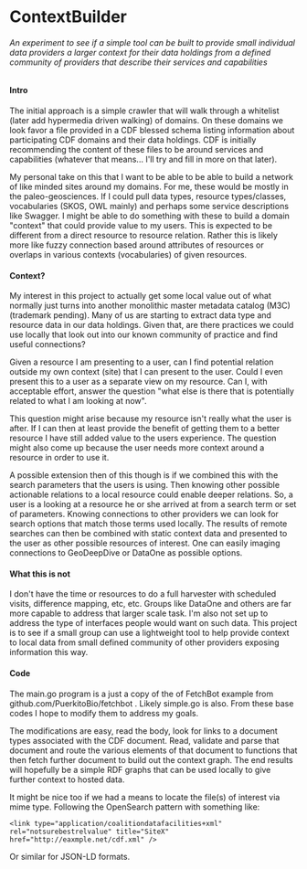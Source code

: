 # ContextBuilder

###### An experiment to see if a simple tool can be built to provide small individual data providers a larger context for their data holdings from a defined community of providers that describe their services and capabilities 

#### Intro
The initial approach is a simple crawler that will walk through a whitelist (later add hypermedia driven walking) of domains.  On these domains we look favor a file provided in a CDF blessed schema listing information about participating CDF domains and their data holdings.  CDF is initially recommending the content of these files to be around services and capabilities (whatever that means...  I'll try and fill in more on that later).

My personal take on this that I want to be able to be able to build a network of like minded sites around my domains.  For me, these would be mostly in the paleo-geosciences.  If I could pull data types, resource types/classes, vocabularies (SKOS, OWL mainly) and perhaps some service descriptions like Swagger. I might be able to do something with these to build a domain "context" that could provide value to my users.   This is expected to be different from a direct resource to resource relation.  Rather this is likely more like fuzzy connection based around attributes of resources or overlaps in various contexts (vocabularies) of given resources.  

#### Context?
My interest in this project to actually get some local value out of what normally just turns into another monolithic master metadata catalog (M3C) (trademark pending).   Many of us are starting to extract data type and resource data in our data holdings.  Given that, are there practices we could use locally that look out into our known community of practice and find useful connections?

Given a resource I am presenting to a user, can I find potential relation outside my own context (site) that I can present to the user.   Could I even present this to a user as a separate view on my resource.   Can I, with acceptable effort, answer the question "what else is there that is potentially related to what I am looking at now".

This question might arise because my resource isn't really what the user is after.  If I can then at least provide the benefit of getting them to a better resource I have still added value to the users experience.  The question might also come up because the user needs more context around a resource in order to use it.  

A possible extension then of this though is if we combined this with the search parameters that the users is using.  Then knowing other possible actionable relations to a local resource could enable deeper relations.  So, a user is a looking at a resource he or she arrived at from a search term or set of parameters.  Knowing connections to other providers we can look for search options that match those terms used locally.  The results of remote searches can then be combined with static context data and presented to the user as other possible resources of interest.  One can easily imaging connections to GeoDeepDive or DataOne as possible options.


#### What this is not
I don't have the time or resources to do a full harvester with scheduled visits, difference mapping, etc, etc.  Groups like DataOne and others are far more capable to address that larger scale task.  I'm also not set up to address the type of interfaces people would want on such data.   This project is to see if a small group can use a lightweight tool to help provide context to local data from small defined community of other providers exposing information this way.   

#### Code 
The main.go program is a just a copy of the of FetchBot example from github.com/PuerkitoBio/fetchbot .
Likely simple.go is also.  From these base codes I hope to modify them to address my goals.

The modifications are easy, read the body, look for links to a document
types associated with the CDF document.  Read, validate and parse that document
and route the various elements of that document to functions that then fetch 
further document to build out the context graph. The end results will hopefully 
be a simple RDF graphs that can be used locally to give further context to hosted 
data. 

It might be nice too if we had a means to locate the file(s) of interest via mime type. 
Following the OpenSearch pattern with something like:

```
<link type="application/coalitiondatafacilities+xml" rel="notsurebestrelvalue" title="SiteX" href="http://eaxmple.net/cdf.xml" />
```

Or similar for JSON-LD formats. 


